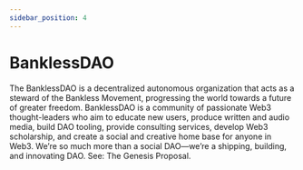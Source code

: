 ```yaml
---
sidebar_position: 4
---
```


# BanklessDAO

The BanklessDAO is a decentralized autonomous organization that acts as a steward of the Bankless Movement, progressing the world towards a future of greater freedom. BanklessDAO is a community of passionate Web3 thought-leaders who aim to educate new users, produce written and audio media, build DAO tooling, provide consulting services, develop Web3 scholarship, and create a social and creative home base for anyone in Web3. We’re so much more than a social DAO—we’re a shipping, building, and innovating DAO. See: The Genesis Proposal.